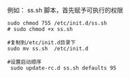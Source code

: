 
例如： ss.sh 脚本，首先赋予可执行的权限
```
sudo chmod 755 /etc/init.d/ss.sh 
# sudo chmod +x ss.sh

#复制到/etc/init.d目录下
sudo mv ss.sh  /etc/init.d

#设置启动顺序
 sudo update-rc.d ss.sh defaults 95
 
 ```